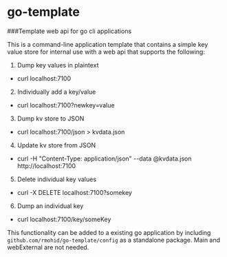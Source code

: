 # go-template
###Template web api for go cli applications

This is a command-line application template that contains a simple key value store for internal use with a web api that supports the following:

1. Dump key values in plaintext
  * curl localhost:7100
2. Individually add a key/value
  * curl localhost:7100?newkey=value
3. Dump kv store to JSON
  * curl localhost:7100/json > kvdata.json
4. Update kv store from JSON
  * curl -H "Content-Type: application/json" --data @kvdata.json http://localhost:7100
5. Delete individual key values
  * curl -X DELETE localhost:7100?somekey
6. Dump an individual key
  * curl localhost:7100/key/someKey

This functionality can be added to a existing go application by including `github.com/rmohid/go-template/config` as a standalone package. Main and webExternal are not needed.
